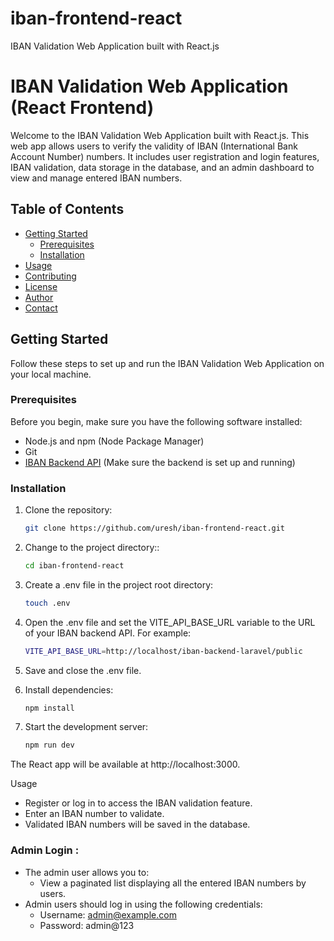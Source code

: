 # iban-frontend-react

IBAN Validation Web Application built with React.js

# IBAN Validation Web Application (React Frontend)

Welcome to the IBAN Validation Web Application built with React.js. This web app allows users to verify the validity of IBAN (International Bank Account Number) numbers. It includes user registration and login features, IBAN validation, data storage in the database, and an admin dashboard to view and manage entered IBAN numbers.

## Table of Contents

- [Getting Started](#getting-started)
  - [Prerequisites](#prerequisites)
  - [Installation](#installation)
- [Usage](#usage)
- [Contributing](#contributing)
- [License](#license)
- [Author](#author)
- [Contact](#contact)

## Getting Started

Follow these steps to set up and run the IBAN Validation Web Application on your local machine.

### Prerequisites

Before you begin, make sure you have the following software installed:

- Node.js and npm (Node Package Manager)
- Git
- [IBAN Backend API](https://github.com/uresh/iban-backend-laravel) (Make sure the backend is set up and running)

### Installation

1. Clone the repository:

   ```bash
   git clone https://github.com/uresh/iban-frontend-react.git

   ```

2. Change to the project directory::

   ```bash
   cd iban-frontend-react

   ```

3. Create a .env file in the project root directory:

   ```bash
   touch .env

   ```

4. Open the .env file and set the VITE_API_BASE_URL variable to the URL of your IBAN backend API. For example:

   ```bash
   VITE_API_BASE_URL=http://localhost/iban-backend-laravel/public

   ```

5. Save and close the .env file.

6. Install dependencies:

   ```bash
   npm install

   ```

7. Start the development server:

   ```bash
   npm run dev

   ```

The React app will be available at http://localhost:3000.

Usage

- Register or log in to access the IBAN validation feature.
- Enter an IBAN number to validate.
- Validated IBAN numbers will be saved in the database.

### Admin Login :

- The admin user allows you to:
  - View a paginated list displaying all the entered IBAN numbers by users.
- Admin users should log in using the following credentials:
  - Username: admin@example.com
  - Password: admin@123
